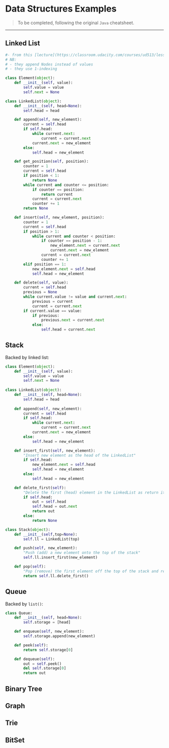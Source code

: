 # Data Structures Examples

> To be completed, following the original `Java` cheatsheet.

_____


## Linked List

```python
#- from this [lecture](https://classroom.udacity.com/courses/ud513/lessons/7117335401/concepts/78875247320923)
# NB:
# - they append Nodes instead of values
# - they use 1-indexing

class Element(object):
    def __init__(self, value):
        self.value = value
        self.next = None

class LinkedList(object):
    def __init__(self, head=None):
        self.head = head

    def append(self, new_element):
        current = self.head
        if self.head:
            while current.next:
                current = current.next
            current.next = new_element
        else:
            self.head = new_element

    def get_position(self, position):
        counter = 1
        current = self.head
        if position < 1:
            return None
        while current and counter <= position:
            if counter == position:
                return current
            current = current.next
            counter += 1
        return None

    def insert(self, new_element, position):
        counter = 1
        current = self.head
        if position > 1:
            while current and counter < position:
                if counter == position - 1:
                    new_element.next = current.next
                    current.next = new_element
                current = current.next
                counter += 1
        elif position == 1:
            new_element.next = self.head
            self.head = new_element

    def delete(self, value):
        current = self.head
        previous = None
        while current.value != value and current.next:
            previous = current
            current = current.next
        if current.value == value:
            if previous:
                previous.next = current.next
            else:
                self.head = current.next
```


## Stack

Backed by linked list:

```python
class Element(object):
    def __init__(self, value):
        self.value = value
        self.next = None
        
class LinkedList(object):
    def __init__(self, head=None):
        self.head = head
        
    def append(self, new_element):
        current = self.head
        if self.head:
            while current.next:
                current = current.next
            current.next = new_element
        else:
            self.head = new_element

    def insert_first(self, new_element):
        "Insert new element as the head of the LinkedList"
        if self.head:
            new_element.next = self.head
            self.head = new_element
        else:
            self.head = new_element

    def delete_first(self):
        "Delete the first (head) element in the LinkedList as return it"
        if self.head:
            out = self.head
            self.head = out.next
            return out
        else:
            return None

class Stack(object):
    def __init__(self,top=None):
        self.ll = LinkedList(top)

    def push(self, new_element):
        "Push (add) a new element onto the top of the stack"
        self.ll.insert_first(new_element)

    def pop(self):
        "Pop (remove) the first element off the top of the stack and return it"
        return self.ll.delete_first()
```

## Queue

Backed by `list()`:

```python
class Queue:
    def __init__(self, head=None):
        self.storage = [head]

    def enqueue(self, new_element):
        self.storage.append(new_element)

    def peek(self):
        return self.storage[0] 

    def dequeue(self):
        out = self.peek()
        del self.storage[0]
        return out
```

## Binary Tree

<!-- ```java
class Tree {
    public int value;
    public Tree left;
    public Tree right;

    public Tree(int value) {
        this(value, null, null)
    }

    public Tree(int value, Tree left, Tree right) {
        this.value = value;
        this.left = left;
        this.right = right;
    }
}
``` -->

## Graph

<!-- ```java
public class Edge {
    public int weight;
    public int from;
    public int to;
}

public class Vertex implements Comparable<Vertex> {
    public int id;
    public Set<Edge> edges = new HashSet<>();
    public Vertex parent = null;

    public int distance = Integer.MAX_VALUE; // for dijkstra
    public boolean discovered = false;       // for bfs/bfs traversal

    public Vertex(int id) {
        this.id = id;
    }

    /*
     * For dijkstra priority queue
     */
    @Override
    public int compareTo(Vertex o) {
        if (this.distance < o.distance) return -1;
        else if (o.distance < this.distance) return 1;
        else return 0;
    }
}

public class Graph {
    public Map<Integer, Vertex> vertices = new HashMap<>();
}
``` -->

## Trie

<!-- ```java
public class Trie {
    public Character c;
    public Map<Character, Trie> chars = new HashMap<>();
    public boolean isLeaf = false;

    /*
     * For root element that has no char
     */
    public Trie() {
        this(null);
    }

    public Trie(Character c) {
        this.c = c;
    }
}
``` -->

## BitSet

<!-- ```java
public class BitSet {
    private byte[] a;

    public BitSet(int size) {
        this.a = new byte[size];
    }

    public boolean get(int i) {
        return (a[i / 8] & 1 << (i % 8)) == 1 << (i % 8);
    }

    public void set(int i, boolean value) {
        if (value)
            a[i / 8] |= 1 << (i % 8);
        else
            a[i / 8] ^= 1 << (i % 8);
    }
}
``` -->
